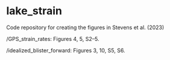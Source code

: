 # lake_strain
Code repository for creating the figures in Stevens et al. (2023)

/GPS_strain_rates: Figures 4, 5, S2–5.

/idealized_blister_forward: Figures 3, 10, S5, S6.
